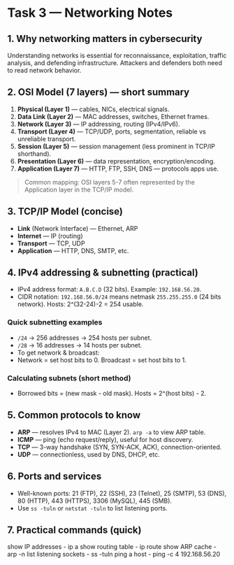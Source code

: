 # Task 3 — Networking Notes


## 1. Why networking matters in cybersecurity
Understanding networks is essential for reconnaissance, exploitation, traffic analysis, and defending infrastructure. Attackers and defenders both need to read network behavior.


## 2. OSI Model (7 layers) — short summary
1. **Physical (Layer 1)** — cables, NICs, electrical signals.
2. **Data Link (Layer 2)** — MAC addresses, switches, Ethernet frames.
3. **Network (Layer 3)** — IP addressing, routing (IPv4/IPv6).
4. **Transport (Layer 4)** — TCP/UDP, ports, segmentation, reliable vs unreliable transport.
5. **Session (Layer 5)** — session management (less prominent in TCP/IP shorthand).
6. **Presentation (Layer 6)** — data representation, encryption/encoding.
7. **Application (Layer 7)** — HTTP, FTP, SSH, DNS — protocols apps use.


> Common mapping: OSI layers 5-7 often represented by the Application layer in the TCP/IP model.


## 3. TCP/IP Model (concise)
- **Link** (Network Interface) — Ethernet, ARP
- **Internet** — IP (routing)
- **Transport** — TCP, UDP
- **Application** — HTTP, DNS, SMTP, etc.


## 4. IPv4 addressing & subnetting (practical)
- IPv4 address format: `A.B.C.D` (32 bits). Example: `192.168.56.20`.
- CIDR notation: `192.168.56.0/24` means netmask `255.255.255.0` (24 bits network). Hosts: 2^(32-24)-2 = 254 usable.


### Quick subnetting examples
- `/24` → 256 addresses → 254 hosts per subnet.
- `/28` → 16 addresses → 14 hosts per subnet.
- To get network & broadcast:
- Network = set host bits to 0. Broadcast = set host bits to 1.


### Calculating subnets (short method)
- Borrowed bits = (new mask - old mask). Hosts = 2^(host bits) - 2.


## 5. Common protocols to know
- **ARP** — resolves IPv4 to MAC (Layer 2). `arp -a` to view ARP table.
- **ICMP** — ping (echo request/reply), useful for host discovery.
- **TCP** — 3-way handshake (SYN, SYN-ACK, ACK), connection-oriented.
- **UDP** — connectionless, used by DNS, DHCP, etc.


## 6. Ports and services
- Well-known ports: 21 (FTP), 22 (SSH), 23 (Telnet), 25 (SMTP), 53 (DNS), 80 (HTTP), 443 (HTTPS), 3306 (MySQL), 445 (SMB).
- Use `ss -tuln` or `netstat -tuln` to list listening ports.


## 7. Practical commands (quick)
show IP addresses - ip a
show routing table - ip route show
ARP cache - arp -n
list listening sockets - ss -tuln
ping a host - ping -c 4 192.168.56.20
